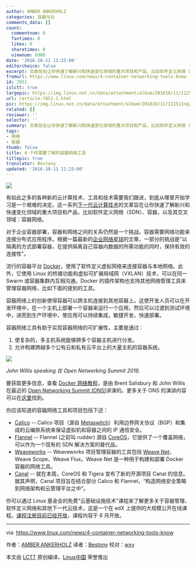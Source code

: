 ```yaml
---
author: AMBER ANKERHOLZ
categories: 容器与云
comments_data: []
count:
  commentnum: 0
  favtimes: 0
  likes: 0
  sharetimes: 0
  viewnum: 6986
date: '2016-10-11 11:25:00'
editorchoice: false
excerpt: 文章旨在让你快速了解新兴和快速变化领域的重大项目和产品，比如软件定义网络（SDN）、容器，以及其交叉领域：容器网络。
fromurl: https://www.linux.com/news/4-container-networking-tools-know
id: 7851
islctt: true
largepic: https://img.linux.net.cn/data/attachment/album/201610/11/112511nq2olvqo9wkmssow.jpg
url: /article-7851-1.html
pic: https://img.linux.net.cn/data/attachment/album/201610/11/112511nq2olvqo9wkmssow.jpg.thumb.jpg
related: []
reviewer: ''
selector: ''
summary: 文章旨在让你快速了解新兴和快速变化领域的重大项目和产品，比如软件定义网络（SDN）、容器，以及其交叉领域：容器网络。
tags:
- 网络
- 容器
thumb: false
title: 4 个你需要了解的容器网络工具
titlepic: true
translator: Bestony
updated: '2016-10-11 11:25:00'
---
```


![](https://img.linux.net.cn/data/attachment/album/201610/11/112511nq2olvqo9wkmssow.jpg)


有如此之多的各种新的云计算技术、工具和技术需要我们跟进，到底从哪里开始学习是一个艰难的决定。这一系列[下一代云计算技术](https://www.linux.com/news/5-next-gen-cloud-technologies-you-should-know)的文章旨在让你快速了解新兴和快速变化领域的重大项目和产品，比如软件定义网络（SDN）、容器，以及其交叉领域：容器网络。


对于企业容器部署，容器和网络之间的关系仍然是一个挑战。容器需要网络功能来连接分布式应用程序。根据一篇最新的[企业网络星球](http://www.enterprisenetworkingplanet.com/datacenter/datacenter-blog/container-networking-challenges-for-the-enterprise.html)的文章，一部分的挑战是“以隔离的方式部署容器，在提供隔离自己容器内数据的所需功能的同时，保持有效的连接性”。


流行的容器平台 [Docker](https://docs.docker.com/engine/userguide/networking/dockernetworks/)，使用了软件定义虚拟网络来连接容器与本地网络。此外，它使用 Linux 的桥接功能和虚拟可扩展局域网（VXLAN）技术，可以在同一 Swarm 或容器集群内互相沟通。Docker 的插件架构也支持其他网络管理工具来管理容器网络，比如下面的提到的工具。


容器网络上的创新使得容器可以跨主机连接到其他容器上。这使开发人员可以在开发环境中，在一个主机上部署一个容器来运行一个应用，然后可以过渡到测试环境中，进而到生产环境中，使应用可以持续集成，敏捷开发，快速部署。


容器网络工具有助于实现容器网络的可扩展性，主要是通过：


1. 使复杂的，多主机系统能够跨多个容器主机进行分发。
2. 允许构建跨越多个公有云和私有云平台上的大量主机的容器系统。


![](https://img.linux.net.cn/data/attachment/album/201610/11/112512wssv5z5szvy5qds7.jpg)


*John Willis speaking 在 Open Networking Summit 2016.*


要获取更多信息，查看 [Docker 网络教程](https://youtu.be/Le0bEg4taak)，是由 Brent Salisbury 和 John Willis 在最近的 [Open Networking Summit (ONS)](http://events.linuxfoundation.org/events/open-networking-summit)讲演的。更多关于 ONS 的演讲内容可以在[这里](https://www.linux.com/watch-videos-from-ons2016)找到。


你应该知道的容器网络工具和项目包括下述：


* [Calico](https://www.projectcalico.org/) -- Calico 项目（源自 [Metaswitch](http://www.metaswitch.com/cloud-network-virtualization)）利用边界网关协议（BGP）和集成的云编排系统来保证虚拟机和容器之间的 IP 通信安全。
* [Flannel](https://coreos.com/blog/introducing-rudder/) -- Flannel (之前叫 rudder) 源自 [CoreOS](https://coreos.com/)，它提供了一个覆盖网络，可以作为一个现有的 SDN 解决方案的替代品。
* [Weaveworks](https://www.weave.works/) -- Weaveworks 项目管理容器的工具包括 [Weave Net](https://www.weave.works/products/weave-net/)、Weave Scope、Weave Flux。Weave Net 是一种用于构建和部署 Docker 容器的网络工具。
* [Canal](https://github.com/tigera/canal) -- 就在本周，CoreOS 和 Tigera 宣布了新的开源项目 Canal 的信息。据其声明，Canal 项目旨在结合部分 Calico 和 Flannel，“构造网络安全策略到网络架构和云管理平台之中”。


你可以通过 Linux 基金会的免费“云基础设施技术”课程来了解更多关于容器管理、软件定义网络和其他下一代云技术，这是一个在 edX 上提供的大规模公开在线课程。[课程注册目前已经开放](https://training.linuxfoundation.org/linux-courses/system-administration-training/introduction-to-cloud-infrastructure-technologies?utm_source=linuxcom&amp;utm_medium=article&amp;utm_campaign=cloud%20mooc%20article%201)，课程内容于 6 月开放。




---


via: <https://www.linux.com/news/4-container-networking-tools-know>


作者：[AMBER ANKERHOLZ](https://www.linux.com/users/aankerholz) 译者：[Bestony](https://github.com/Bestony) 校对：[wxy](https://github.com/wxy)


本文由 [LCTT](https://github.com/LCTT/TranslateProject) 原创编译，[Linux中国](https://linux.cn/) 荣誉推出